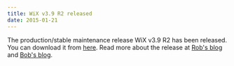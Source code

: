 ```yaml
---
title: WiX v3.9 R2 released
date: 2015-01-21
---
```

The production/stable maintenance release WiX v3.9 R2 has been released.
You can download it from <a href='http://wixtoolset.org/releases/v3.9/stable'>here</a>.
Read more about the release at [Rob's blog](http://robmensching.com/blog/posts/2015/1/21/wix-toolset-v3.9-r2-released)
and <a href='http://www.joyofsetup.com/2015/01/21/wix-toolset-v3-9-r2-maintenance-release-is-available/'>Bob's blog</a>.
